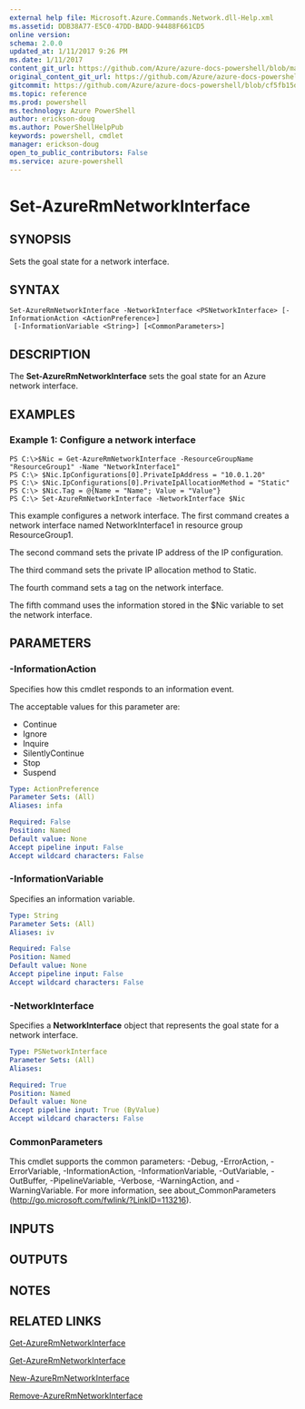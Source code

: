 ```yaml
---
external help file: Microsoft.Azure.Commands.Network.dll-Help.xml
ms.assetid: DDB38A77-E5C0-47DD-BADD-94488F661CD5
online version: 
schema: 2.0.0
updated_at: 1/11/2017 9:26 PM
ms.date: 1/11/2017
content_git_url: https://github.com/Azure/azure-docs-powershell/blob/master/azureps-cmdlets-docs/ResourceManager/AzureRM.Network/v3.3.0/Set-AzureRmNetworkInterface.md
original_content_git_url: https://github.com/Azure/azure-docs-powershell/blob/master/azureps-cmdlets-docs/ResourceManager/AzureRM.Network/v3.3.0/Set-AzureRmNetworkInterface.md
gitcommit: https://github.com/Azure/azure-docs-powershell/blob/cf5fb15dcd1fe2c86458f47e1a11dc88817021fc/azureps-cmdlets-docs/ResourceManager/AzureRM.Network/v3.3.0/Set-AzureRmNetworkInterface.md
ms.topic: reference
ms.prod: powershell
ms.technology: Azure PowerShell
author: erickson-doug
ms.author: PowerShellHelpPub
keywords: powershell, cmdlet
manager: erickson-doug
open_to_public_contributors: False
ms.service: azure-powershell
---
```


# Set-AzureRmNetworkInterface

## SYNOPSIS
Sets the goal state for a network interface.

## SYNTAX

```
Set-AzureRmNetworkInterface -NetworkInterface <PSNetworkInterface> [-InformationAction <ActionPreference>]
 [-InformationVariable <String>] [<CommonParameters>]
```

## DESCRIPTION
The **Set-AzureRmNetworkInterface** sets the goal state for an Azure network interface.

## EXAMPLES

### Example 1: Configure a network interface
```
PS C:\>$Nic = Get-AzureRmNetworkInterface -ResourceGroupName "ResourceGroup1" -Name "NetworkInterface1"
PS C:\> $Nic.IpConfigurations[0].PrivateIpAddress = "10.0.1.20"
PS C:\> $Nic.IpConfigurations[0].PrivateIpAllocationMethod = "Static"
PS C:\> $Nic.Tag = @{Name = "Name"; Value = "Value"}
PS C:\> Set-AzureRmNetworkInterface -NetworkInterface $Nic
```

This example configures a network interface.
The first command creates a network interface named NetworkInterface1 in resource group ResourceGroup1.

The second command sets the private IP address of the IP configuration.

The third command sets the private IP allocation method to Static.

The fourth command sets a tag on the network interface.

The fifth command uses the information stored in the $Nic variable to set the network interface.

## PARAMETERS

### -InformationAction
Specifies how this cmdlet responds to an information event.

The acceptable values for this parameter are:

- Continue
- Ignore
- Inquire
- SilentlyContinue
- Stop
- Suspend

```yaml
Type: ActionPreference
Parameter Sets: (All)
Aliases: infa

Required: False
Position: Named
Default value: None
Accept pipeline input: False
Accept wildcard characters: False
```

### -InformationVariable
Specifies an information variable.

```yaml
Type: String
Parameter Sets: (All)
Aliases: iv

Required: False
Position: Named
Default value: None
Accept pipeline input: False
Accept wildcard characters: False
```

### -NetworkInterface
Specifies a **NetworkInterface** object that represents the goal state for a network interface.

```yaml
Type: PSNetworkInterface
Parameter Sets: (All)
Aliases: 

Required: True
Position: Named
Default value: None
Accept pipeline input: True (ByValue)
Accept wildcard characters: False
```

### CommonParameters
This cmdlet supports the common parameters: -Debug, -ErrorAction, -ErrorVariable, -InformationAction, -InformationVariable, -OutVariable, -OutBuffer, -PipelineVariable, -Verbose, -WarningAction, and -WarningVariable. For more information, see about_CommonParameters (http://go.microsoft.com/fwlink/?LinkID=113216).

## INPUTS

## OUTPUTS

## NOTES

## RELATED LINKS

[Get-AzureRmNetworkInterface](xref:ResourceManager/AzureRM.Network/v3.3.0/Get-AzureRmNetworkInterface.md)

[Get-AzureRmNetworkInterface](xref:ResourceManager/AzureRM.Network/v3.3.0/Get-AzureRmNetworkInterface.md)

[New-AzureRmNetworkInterface](xref:ResourceManager/AzureRM.Network/v3.3.0/New-AzureRmNetworkInterface.md)

[Remove-AzureRmNetworkInterface](xref:ResourceManager/AzureRM.Network/v3.3.0/Remove-AzureRmNetworkInterface.md)


